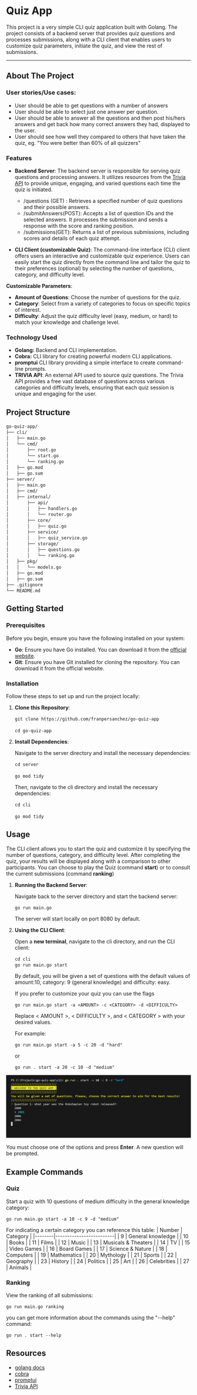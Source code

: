 # Quiz App

This project is a very simple CLI quiz application built with Golang. 
The project consists of a backend server that provides quiz questions and processes submissions, along with a CLI client that enables users to customize quiz parameters, initiate the quiz, and view the rest of submissions.

---

## About The Project
### User stories/Use cases: 

- User should be able to get questions with a number of answers
- User should be able to select just one answer per question.
- User should be able to answer all the questions and then post his/hers answers and get back how many correct answers they had, displayed to the user.
- User should see how well they compared to others that have taken the quiz, eg. "You were better than 60% of all quizzers"


### Features

- **Backend Server**: The backend server is responsible for serving quiz questions and processing answers. It utilizes resources from the [Trivia API](https://opentdb.com/api_config.php) to provide unique, engaging, and varied questions each time the quiz is initiated.
    
    - /questions (GET) : Retrieves a specified number of quiz questions and their possible answers.
    - /submitAnswers(POST): Accepts a list of question IDs and the selected answers. It processes the submission and sends a response with the score and ranking position.
    - /submissions(GET): Returns a list of previous submissions, including scores and details of each quiz attempt.

- **CLI Client (customizable Quiz)**: The command-line interface (CLI) client offers users an interactive and customizable quiz experience. Users can easily start the quiz directly from the command line and tailor the quiz to their preferences (optional) by selecting the number of questions, category, and difficulty level.

**Customizable Parameters**:

- **Amount of Questions**: Choose the number of questions for the quiz.
- **Category**: Select from a variety of categories to focus on specific topics of interest.
- **Difficulty**: Adjust the quiz difficulty level (easy, medium, or hard) to match your knowledge and challenge level.

### Technology Used

- **Golang:** Backend and CLI implementation.
- **Cobra:** CLI library for creating powerful modern CLI applications.
- **promptui** CLI library providing a simple interface to create 
command-line prompts.
- **TRIVIA API**: An external API used to source quiz questions. The Trivia API provides a free vast database of questions across various categories and difficulty levels, ensuring that each quiz session is unique and engaging for the user.

## Project Structure

```
go-quiz-app/
├── cli/
│   ├── main.go
│   └── cmd/
│       ├── root.go
│       └── start.go
│       └── ranking.go
│   ├── go.mod
│   ├── go.sum
├── server/
│   ├── main.go
│   ├── cmd/
│   ├── internal/
│       ├── api/
│       │   ├── handlers.go
│       │   └── router.go
│       ├── core/
│       │   ├── quiz.go
│       ├── service/
│       │   ├── quiz_service.go
│       ├── storage/
│       │   ├── questions.go
│       │   └── ranking.go
│   ├── pkg/
│   │   └── models.go
│   ├── go.mod
│   ├── go.sum
├── .gitignore
└── README.md
```


## Getting Started

### Prerequisites
Before you begin, ensure you have the following installed on your system:

- **Go**: Ensure you have Go installed. You can download it from the [official website](https://go.dev/dl/).
- **Git**: Ensure you have Git installed for cloning the repository. You can download it from the official website.

### Installation
Follow these steps to set up and run the project locally:

1. **Clone this Repository**:

    ```
    git clone https://github.com/franpersanchez/go-quiz-app

    cd go-quiz-app
    ```
2. **Install Dependencies**:

    Navigate to the server directory and install the necessary dependencies:

    ```
    cd server

    go mod tidy
    ```
    Then, navigate to the cli directory and install the necessary dependencies:

    ```
    cd cli

    go mod tidy
    ```
## Usage
The CLI client allows you to start the quiz and customize it by specifying the number of questions, category, and difficulty level. After completing the quiz, your results will be displayed along with a comparison to other participants.
You can choose to play the Quiz (command **start**) or to consult the current submissions (command **ranking**)

1. **Running the Backend Server**:

     Navigate back to the server directory and start the backend server:

     ```
     go run main.go
     ```
     The server will start locally on port 8080 by default.

2. **Using the CLI Client**:

    Open a **new terminal**, navigate to the cli directory, and run the CLI client:

    ```
    cd cli
    go run main.go start
    ```
    By default, you will be given a set of questions with the default values of amount:10, category: 9 (general knowledge) and difficulty: easy. 

    If you prefer to customize your quiz you can use the flags

    ```
    go run main.go start -a <AMOUNT> -c <CATEGORY> -d <DIFFICULTY>
    ```
    Replace < AMOUNT >, < DIFFICULTY >, and < CATEGORY > with your desired values. 
    

    For example:
    ```
    go run main.go start -a 5 -c 20 -d "hard"
    ```
    or
     ```
    go run . start -a 20 -c 10 -d "medium"
    ```

![example](/quiz-app-example.png)

You must choose one of the options and press **Enter**. A new question will be prompted.

## Example Commands
### Quiz

Start a quiz with 10 questions of medium difficulty in the general knowledge category:

```
go run main.go start -a 10 -c 9 -d "medium"
```` 
For indicating a certain category you can reference this table:
| Number | Category                |
|--------|-------------------------|
| 9      | General knowledge       |
| 10     | Books                   |
| 11     | Films                   |
| 12     | Music                   |
| 13     | Musicals & Theaters     |
| 14     | TV                      |
| 15     | Video Games             |
| 16     | Board Games             |
| 17     | Science & Nature        |
| 18     | Computers               |
| 19     | Mathematics             |
| 20     | Mythology               |
| 21     | Sports                  |
| 22     | Geography               |
| 23     | History                 |
| 24     | Politics                |
| 25     | Art                     |
| 26     | Celebrities             |
| 27     | Animals                 |


### Ranking
View the ranking of all submissions:

```
go run main.go ranking
```

you can get more information about the commands using the "--help" command:

```
go run . start --help
```

## Resources
- [golang docs](https://go.dev/doc/)
- [cobra](https://github.com/spf13/cobra)
- [promptui](https://github.com/manifoldco/promptui)
- [Trivia API](https://opentdb.com/api_config.php)